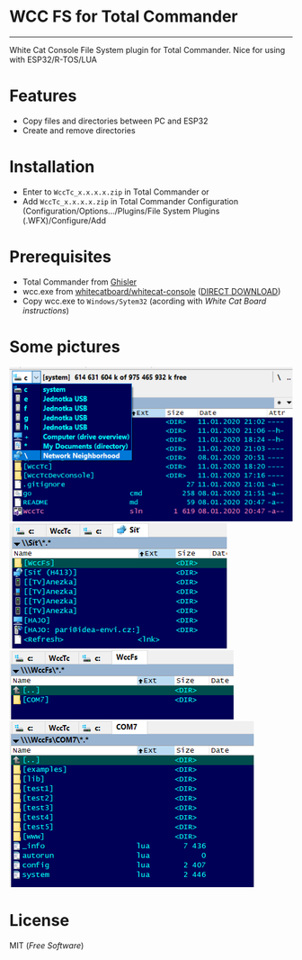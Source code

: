 # WCC FS for Total Commander
---
White Cat Console File System plugin for Total Commander.
Nice for using with ESP32/R-TOS/LUA

# Features
  - Copy files and directories between PC and ESP32
  - Create and remove directories

# Installation
  - Enter to ```WccTc_x.x.x.x.zip``` in Total Commander
  or
  - Add ```WccTc_x.x.x.x.zip``` in Total Commander Configuration (Configuration/Options.../Plugins/File System Plugins (.WFX)/Configure/Add

# Prerequisites
  - Total Commander from [Ghisler](https://www.ghisler.com/)
  - wcc.exe from [whitecatboard/whitecat-console](https://www.silabs.com/products/development-tools/software/usb-to-uart-bridge-vcp-drivers) ([DIRECT DOWNLOAD](http://downloads.whitecatboard.org/console/windows/wcc.exe))
  - Copy wcc.exe to ```Windows/Sytem32``` (acording with *White Cat Board instructions*)

# Some pictures
![](https://github.com/xPaRi/WccTc/blob/master/pictures/pick_000.png) 
![](https://github.com/xPaRi/WccTc/blob/master/pictures/pick_001.png) 
![](https://github.com/xPaRi/WccTc/blob/master/pictures/pick_002.png) 
![](https://github.com/xPaRi/WccTc/blob/master/pictures/pick_003.png) 

# License
MIT (*Free Software*)
